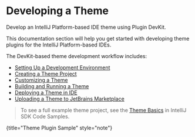 <!-- Copyright 2000-2024 JetBrains s.r.o. and contributors. Use of this source code is governed by the Apache 2.0 license. -->

# Developing a Theme

<link-summary>Develop an IntelliJ Platform-based IDE theme using Plugin DevKit.</link-summary>

This documentation section will help you get started with developing theme plugins for the IntelliJ Platform-based IDEs.

The DevKit-based theme development workflow includes:

* [Setting Up a Development Environment](setting_up_theme_environment.md)
* [Creating a Theme Project](creating_theme_project.md)
* [Customizing a Theme](themes_customize.md)
* [Building and Running a Theme](running_and_debugging_a_theme.md)
* [Deploying a Theme in IDE](deploying_theme.md)
* [Uploading a Theme to JetBrains Marketplace](publishing_plugin.md#uploading-a-plugin-to-jetbrains-marketplace)

<snippet id="themeSamplePlugin">

> To see a full example theme project, see the [Theme Basics](%gh-sdk-samples-master%/theme_basics) in IntelliJ SDK Code Samples.
>
{title="Theme Plugin Sample" style="note"}

</snippet>
